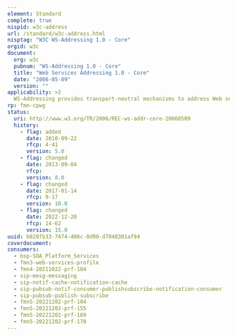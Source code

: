 ```yaml
---
element: Standard
complete: true
nispid: w3c-address
url: /standard/w3c-address.html
nisptag: "W3C WS-Addressing 1.0 - Core"
orgid: w3c
document:
  org: w3c
  pubnum: "WS-Addressing 1.0 - Core"
  title: "Web Services Addressing 1.0 - Core"
  date: "2006-05-09"
  version: ""
applicability: >2
  WS-Addressing provides transport-neutral mechanisms to address Web services and messages. Specifically, this specification defines XML [XML 1.0, XML Namespaces] elements to identify Web service endpoints and to secure end-to-end endpoint identification in messages. This specification enables messaging systems to support message transmission through networks that include processing nodes such as endpoint managers, firewalls, and gateways in a transport-neutral manner.
rp: fmn-cpwg
status:
  uri: http://www.w3.org/TR/2006/REC-ws-addr-core-20060509
  history: 
    - flag: added
      date: 2010-09-22
      rfcp: 4-41
      version: 5.0
    - flag: changed
      date: 2013-09-04
      rfcp: 
      version: 8.0
    - flag: changed
      date: 2017-01-14
      rfcp: 9-17
      version: 10.0
    - flag: changed
      date: 2022-12-20
      rfcp: 14-62
      version: 15.0
uuid: b828fb33-7474-406c-8d90-d7048301af94
coverdocument:
consumers:
  - bsp-SOA_Platform_Services
  - fmn3-web-services-profile
  - fmn4-20211022-prf-104
  - sip-mesg-messaging
  - sip-notif-cache-notification-cache
  - sip-pubsub-notif-consumer-publishsubscribe-notification-consumer
  - sip-pubsub-publish-subscribe
  - fmn5-20221202-prf-104
  - fmn5-20221202-prf-155
  - fmn5-20221202-prf-169
  - fmn5-20221202-prf-170
---
```

